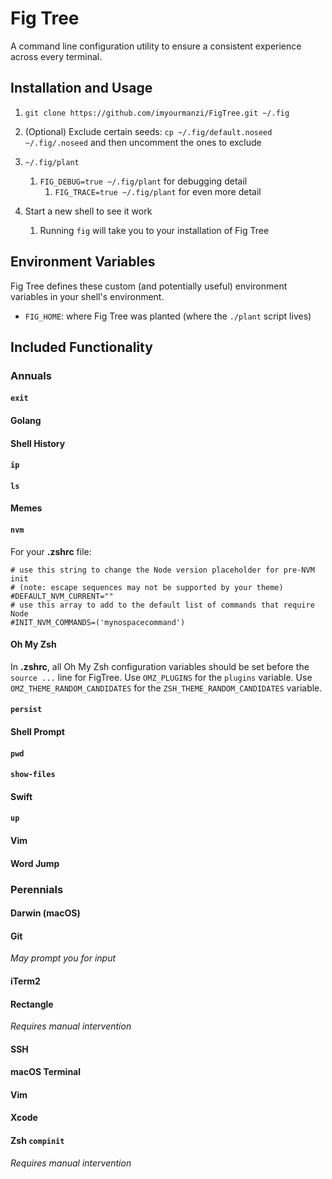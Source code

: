# Fig Tree

A command line configuration utility to ensure a consistent experience across every terminal.

## Installation and Usage

1. `git clone https://github.com/imyourmanzi/FigTree.git ~/.fig`

1. (Optional) Exclude certain seeds: `cp ~/.fig/default.noseed ~/.fig/.noseed` and then uncomment the ones to exclude

1. `~/.fig/plant`
   1. `FIG_DEBUG=true ~/.fig/plant` for debugging detail
      1. `FIG_TRACE=true ~/.fig/plant` for even more detail

1. Start a new shell to see it work
   1. Running `fig` will take you to your installation of Fig Tree

## Environment Variables

Fig Tree defines these custom (and potentially useful) environment variables in your shell's environment.

- `FIG_HOME`: where Fig Tree was planted (where the `./plant` script lives)

## Included Functionality

### Annuals

#### `exit`

#### Golang

#### Shell History

#### `ip`

#### `ls`

#### Memes

#### `nvm`

For your **.zshrc** file:

```shell
# use this string to change the Node version placeholder for pre-NVM init
# (note: escape sequences may not be supported by your theme)
#DEFAULT_NVM_CURRENT=""
# use this array to add to the default list of commands that require Node
#INIT_NVM_COMMANDS=('mynospacecommand')
```

#### Oh My Zsh

In **.zshrc**, all Oh My Zsh configuration variables should be set before the `source ...` line for FigTree. Use `OMZ_PLUGINS` for the `plugins` variable.
Use `OMZ_THEME_RANDOM_CANDIDATES` for the `ZSH_THEME_RANDOM_CANDIDATES` variable.

#### `persist`

#### Shell Prompt

#### `pwd`

#### `show-files`

#### Swift

#### `up`

#### Vim

#### Word Jump

### Perennials

#### Darwin (macOS)

#### Git

_May prompt you for input_

#### iTerm2

#### Rectangle

_Requires manual intervention_

#### SSH

#### macOS Terminal

#### Vim

#### Xcode

#### Zsh `compinit`

_Requires manual intervention_
